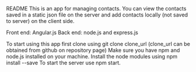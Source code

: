 README
This is an app for managing contacts. You can view the contacts saved in a static json file on the server and add contacts locally (not saved to server) on the client side.

Front end: Angular.js
Back end: node.js and express.js

To start using this app first clone using git clone clone_url (clone_url can be obtained from github on repository page)
Make sure you have npm and node.js installed on your machine. 
Install the node modules using npm install --save
To start the server use npm start.
